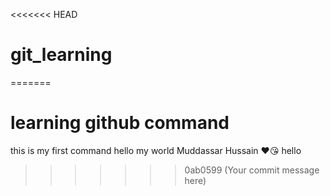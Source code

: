 <<<<<<< HEAD

# git_learning

=======

# learning github command

this is my first command
hello my world Muddassar Hussain ❤😘
hello

> > > > > > > 0ab0599 (Your commit message here)
